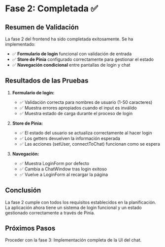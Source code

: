 # Fase 2: Completada ✅

## Resumen de Validación

La fase 2 del frontend ha sido completada exitosamente. Se ha implementado:

- ✅ **Formulario de login** funcional con validación de entrada
- ✅ **Store de Pinia** configurado correctamente para gestionar el estado
- ✅ **Navegación condicional** entre pantallas de login y chat

## Resultados de las Pruebas

1. **Formulario de login:**
   - ✅ Validación correcta para nombres de usuario (1-50 caracteres)
   - ✅ Muestra errores apropiados cuando el input es inválido
   - ✅ Muestra estado de carga durante el proceso de login

2. **Store de Pinia:**
   - ✅ El estado del usuario se actualiza correctamente al hacer login
   - ✅ Los getters devuelven la información esperada
   - ✅ Las acciones (setUser, connectToChat) funcionan como se espera

3. **Navegación:**
   - ✅ Muestra LoginForm por defecto
   - ✅ Cambia a ChatWindow tras login exitoso
   - ✅ Vuelve a LoginForm al recargar la página

## Conclusión

La fase 2 cumple con todos los requisitos establecidos en la planificación. La aplicación ahora tiene un sistema de login funcional y un estado gestionado correctamente a través de Pinia.

## Próximos Pasos

Proceder con la fase 3: Implementación completa de la UI del chat.
